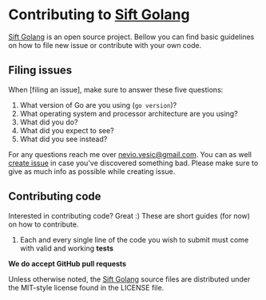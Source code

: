 # Contributing to [Sift Golang]

[Sift Golang] is an open source project. Bellow you can find basic
guidelines on how to file new issue or contribute with your own code.

## Filing issues

When [filing an issue], make sure to answer these five questions:

1. What version of Go are you using (`go version`)?
2. What operating system and processor architecture are you using?
3. What did you do?
4. What did you expect to see?
5. What did you see instead?

For any questions reach me over nevio.vesic@gmail.com. You can as well [create issue] in case
you've discovered something bad. Please make sure to give as much info as possible while creating issue.

## Contributing code

Interested in contributing code? Great :) These are short guides (for now) on how to
contribute.

1. Each and every single line of the code you wish to submit must come with
   valid and working **tests**

**We do accept GitHub pull requests**

Unless otherwise noted, the [Sift Golang] source files are distributed under
the MIT-style license found in the LICENSE file.

[Sift Golang]: <https://github.com/0x19/sift-golang>
[create issue]: <https://github.com/0x19/sift-golang/issues/new>
